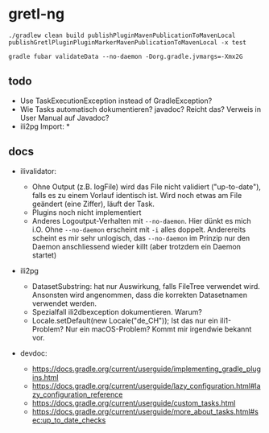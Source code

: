 # gretl-ng

```
./gradlew clean build publishPluginMavenPublicationToMavenLocal publishGretlPluginPluginMarkerMavenPublicationToMavenLocal -x test
```

```
gradle fubar validateData --no-daemon -Dorg.gradle.jvmargs=-Xmx2G
```

## todo
- Use TaskExecutionException instead of GradleException?
- Wie Tasks automatisch dokumentieren? javadoc? Reicht das? Verweis in User Manual auf Javadoc?
- ili2pg Import:
  * 


## docs
- ilivalidator: 
  * Ohne Output (z.B. logFile) wird das File nicht validiert ("up-to-date"), falls es zu einem Vorlauf identisch ist. Wird noch etwas am File geändert (eine Ziffer), läuft der Task.
  * Plugins noch nicht implementiert
  * Anderes Logoutput-Verhalten mit `--no-daemon`. Hier dünkt es mich i.O. Ohne `--no-daemon` erscheint mit `-i` alles doppelt. Anderereits scheint es mir sehr unlogisch, das `--no-daemon` im Prinzip nur den Daemon anschliessend wieder killt (aber trotzdem ein Daemon startet)
- ili2pg
  * DatasetSubstring: hat nur Auswirkung, falls FileTree verwendet wird. Ansonsten wird angenommen, dass die korrekten Datasetnamen verwendet werden.
  * Spezialfall ili2dbexception dokumentieren. Warum?
  * Locale.setDefault(new Locale("de_CH")); Ist das nur ein ili1-Problem? Nur ein macOS-Problem? Kommt mir irgendwie bekannt vor.

- devdoc:
  * https://docs.gradle.org/current/userguide/implementing_gradle_plugins.html
  * https://docs.gradle.org/current/userguide/lazy_configuration.html#lazy_configuration_reference
  * https://docs.gradle.org/current/userguide/custom_tasks.html
  * https://docs.gradle.org/current/userguide/more_about_tasks.html#sec:up_to_date_checks
